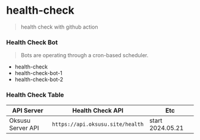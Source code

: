 # health-check
> health check with github action

### Health Check Bot

> Bots are operating through a cron-based scheduler.

- health-check
- health-check-bot-1
- health-check-bot-2

### Health Check Table

|API Server|Health Check API|Etc|
|---|---|---|
|Oksusu Server API|`https://api.oksusu.site/health`|start 2024.05.21|
